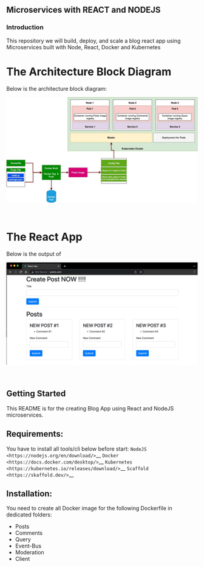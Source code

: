 ## Microservices with REACT and NODEJS

### Introduction

This repository we will build, deploy, and scale a blog react app using Microservices built with Node, React, Docker and Kubernetes

# The Architecture Block Diagram
Below is the architecture block diagram:
<br>
<p align="center"><img src="./assets/Container & Kubernetes Architecture.jpg"></p>
<br>

# The React App
Below is the output of 
<br>
<p align="center"><img src="./assets/React WebApp.jpg"></p>
<br>

Getting Started
---------------

This README is for the creating Blog App using React and NodeJS microservices.

Requirements:
---------------

You have to install all tools/cli below before start:
`NodeJS <https://nodejs.org/en/download/>`__
`Docker <https://docs.docker.com/desktop/>`__
`Kubernetes <https://kubernetes.io/releases/download/>`__
`Scaffold <https://skaffold.dev/>`__

Installation:
---------------
You need to create all Docker image for the following Dockerfile in dedicated folders:

-  Posts
-  Comments
-  Query
-  Event-Bus
-  Moderation
-  Client
